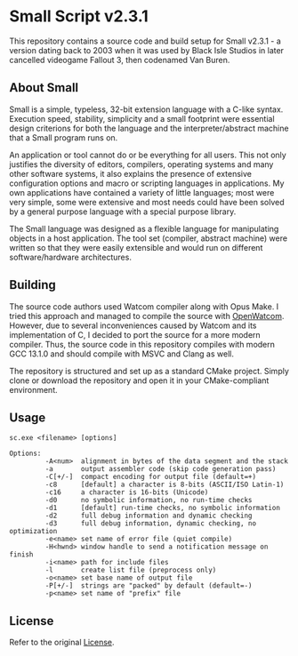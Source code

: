 # Small Script v2.3.1
This repository contains a source code and build setup for Small v2.3.1 - a version dating back to 2003 when it was used by Black Isle Studios in later cancelled videogame Fallout 3, then codenamed Van Buren.
## About Small
Small is a simple, typeless, 32-bit extension language with a C-like syntax. Execution speed, stability, simplicity and a small footprint were essential design criterions for both the language and the interpreter/abstract machine that a Small program runs on.

An application or tool cannot do or be everything for all users. This not only justifies the diversity of editors, compilers, operating systems and many other software systems, it also explains the presence of extensive configuration options and macro or scripting languages in applications. My own applications have contained a variety of little languages; most were very simple, some were extensive and most needs could have been solved by a general purpose language with a special purpose library.

The Small language was designed as a flexible language for manipulating objects in a host application. The tool set (compiler, abstract machine) were written so that they were easily extensible and would run on different software/hardware architectures.

## Building
The source code authors used Watcom compiler along with Opus Make. I tried this approach and managed to compile the source with [OpenWatcom](https://github.com/open-watcom/open-watcom-v2). However, due to several inconveniences caused by Watcom and its implementation of C, I decided to port the source for a more modern compiler. Thus, the source code in this repository compiles with modern GCC 13.1.0 and should compile with MSVC and Clang as well.

The repository is structured and set up as a standard CMake project. Simply clone or download the repository and open it in your CMake-compliant environment.

## Usage
```
sc.exe <filename> [options]

Options:
         -A<num>  alignment in bytes of the data segment and the stack
         -a       output assembler code (skip code generation pass)
         -C[+/-]  compact encoding for output file (default=+)
         -c8      [default] a character is 8-bits (ASCII/ISO Latin-1)
         -c16     a character is 16-bits (Unicode)
         -d0      no symbolic information, no run-time checks
         -d1      [default] run-time checks, no symbolic information
         -d2      full debug information and dynamic checking
         -d3      full debug information, dynamic checking, no optimization
         -e<name> set name of error file (quiet compile)
         -H<hwnd> window handle to send a notification message on finish
         -i<name> path for include files
         -l       create list file (preprocess only)
         -o<name> set base name of output file
         -P[+/-]  strings are "packed" by default (default=-)
         -p<name> set name of "prefix" file
```
## License
Refer to the original [License](https://github.com/AdamLacko/small-script/blob/main/LICENSE).
